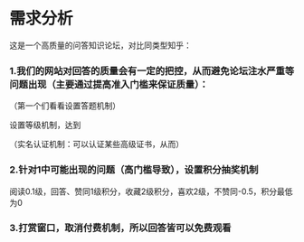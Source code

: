 # 需求分析

这是一个高质量的问答知识论坛，对比同类型知乎：

### 1.我们的网站对回答的质量会有一定的把控，从而避免论坛注水严重等问题出现（主要通过提高准入门槛来保证质量）：

（第一个们看看设置答题机制）

设置等级机制，达到

（实名认证机制：可以认证某些高级证书，从而）

### 2.针对1中可能出现的问题（高门槛导致），设置积分抽奖机制

阅读0.1级，回答、赞同1级积分，收藏2级积分，喜欢2级，不赞同-0.5，积分最低为0

### 3.打赏窗口，取消付费机制，所以回答皆可以免费观看

